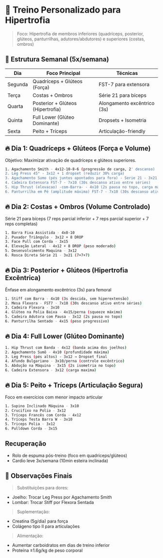 
# 📅 Treino Personalizado para Hipertrofia

> Foco: Hipertrofia de membros inferiores (quadríceps, posterior, glúteos, panturrilhas, adutores/abdutores) e superiores (costas, ombros)

## 🔄 Estrutura Semanal (5x/semana)

Dia	    |Foco Principal	| Técnicas
--------|---------------|--------
Segunda	|Quadríceps + Glúteos (Força)	| FST-7 para extensora
Terça	|Costas + Ombros	| Série 21 para bíceps
Quarta	|Posterior + Glúteos (Hipertrofia)	| Alongamento excêntrico (3s)
Quinta	|Full Lower (Glúteo Dominante)	| Dropsets + Isometria
Sexta	|Peito + Tríceps	|Articulação-friendly

## 🔥 Dia 1: Quadríceps + Glúteos (Força e Volume)

Objetivo: Maximizar ativação de quadríceps e glúteos superiores.

```bash
1. Agachamento Smith - 4x12-10-8-6 (progressão de carga, 2' descanso)
2. Leg Press 45° - 3x12 + 1 dropset (reduzir 30% carga)
3. Agachamento Sumo (pés juntos apontados para fora) - Serie 21 - 3x21 (7+7+7)
4. Cadeira Extensora FST-7 - 7x10 (30s descanso ativo entre séries)
5. Hip Thrust (elevacao) -com-Barra- - 4x10 (2s pausa no topo, carga máxima)
6. Panturrilha em Pé (amplitude máxima) FST-7 - 7x10 (30s descanso ativo entre séries)
```

## 🔥 Dia 2: Costas + Ombros (Volume Controlado)

Série 21 para bíceps (7 reps parcial inferior + 7 reps parcial superior + 7 reps completas)

```bash
1. Barra Fixa Assistida - 4x8-10
2. Puxador Triângulo - 3x12 + 8 DROP
3. Face Pull com Corda - 3x15
4. Elevação Lateral - 4x12 + 8 DROP (peso moderado)
5. Desenvolvimento Maquina - 3x12
6. Rosca Direta Série 21 - 3x21 (7+7+7)
```

## 🔥 Dia 3: Posterior + Glúteos (Hipertrofia Excêntrica)

Ênfase em alongamento excêntrico (3s) para femoral

```bash
1. Stiff com Barra - 4x10 (3s descida, sem hiperextensão)
2. Mesa Flexora - FST7 - 7x10 (30s descanso ativo entre séries)
3. Cadeira Flexora - 3x10
4. Glúteo na Polia Baixa - 4x15/perna (squeeze máximo)
5. Cadeira Adutora com Pausa - 3x12 (2s pausa no topo)
6. Panturrilha Sentado - 4x15 (peso progressivo)
```

## 🔥 Dia 4: Full Lower (Glúteo Dominante)

```bash
1. Hip Thrust com Banda - 4x12 (banda acima dos joelhos)
2. Agachamento Sumô - 4x10 (profundidade máxima)
3. Leg Press (pés altos) - 3x12 → Dropset final
4. Afundo Bulgariano - 3x10/perna (controle excêntrico)
5. Abdução na Máquina - 3x15 (2s isometria no topo)
6. Cadeira Extensora - 3x12 (carga maxima)
```

## 🔥 Dia 5: Peito + Tríceps (Articulação Segura)

Foco em exercícios com menor impacto articular

```bash
1. Supino Inclinado Máquina - 3x10
2. Crucifixo na Polia - 3x12
3. Tríceps Francês com Corda - 4x12
4. Tríceps Testa Barra W - 3x10
5. Triceps Polia - 3x12
6. Pulldown Corda - 3x15
```


## Recuperação

- Rolo de espuma pós-treino (foco em quadríceps/glúteos)
- Cardio leve 3x/semana (10min esteira inclinada)

## 📌 Observações Finais

> Substituições para dores:

- Joelho: Trocar Leg Press por Agachamento Smith
- Lombar: Trocar Stiff por Flexora Sentada

> Suplementação:

- Creatina (5g/dia) para força
- Colágeno tipo II para articulações

> Alimentação:

- Aumentar carboidratos em dias de treino inferior
- Proteína ≥1.6g/kg de peso corporal
